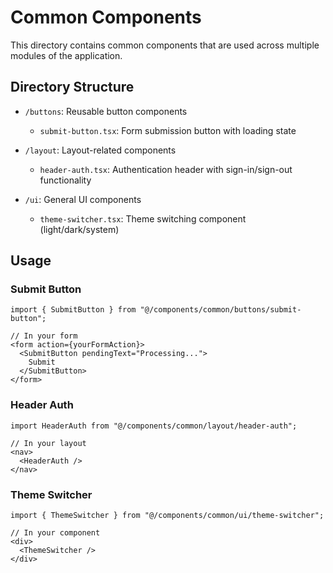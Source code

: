 # Common Components

This directory contains common components that are used across multiple modules of the application.

## Directory Structure

- `/buttons`: Reusable button components
  - `submit-button.tsx`: Form submission button with loading state

- `/layout`: Layout-related components
  - `header-auth.tsx`: Authentication header with sign-in/sign-out functionality

- `/ui`: General UI components
  - `theme-switcher.tsx`: Theme switching component (light/dark/system)

## Usage

### Submit Button

```tsx
import { SubmitButton } from "@/components/common/buttons/submit-button";

// In your form
<form action={yourFormAction}>
  <SubmitButton pendingText="Processing...">
    Submit
  </SubmitButton>
</form>
```

### Header Auth

```tsx
import HeaderAuth from "@/components/common/layout/header-auth";

// In your layout
<nav>
  <HeaderAuth />
</nav>
```

### Theme Switcher

```tsx
import { ThemeSwitcher } from "@/components/common/ui/theme-switcher";

// In your component
<div>
  <ThemeSwitcher />
</div>
``` 
